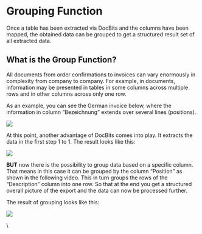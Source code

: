 # Grouping Function

Once a table has been extracted via DocBits and the columns have been mapped, the obtained data can be grouped to get a structured result set of all extracted data.

## What is the Group Function?

All documents from order confirmations to invoices can vary enormously in complexity from company to company. For example, in documents, information may be presented in tables in some columns across multiple rows and in other columns across only one row.

As an example, you can see the German invoice below, where the information in column “Bezeichnung” extends over several lines (positions).

![](https://lh7-us.googleusercontent.com/Vino2M4Esor3IRHGqBd5Brx7_lKPIwEOlRYBHzMXw4WoacFNW39hbWuwoUNGocubx4Bh9_BvUBqZSWA4U_NmU8FBw4Q1_AiTASgMx-2MLKvsHLJY057oqyks0fQ5b7mI577JTX5rBKdEG90O9F5TcoU)

At this point, another advantage of DocBits comes into play. It extracts the data in the first step 1 to 1. The result looks like this:

![](https://lh7-us.googleusercontent.com/UX5OdkW59HPVROnNzSeZbDw4NYTPbfayDLIXBQi0pwHzUEJ1B5t7I9uKBNc0dmOB3Cile8Xv6AdgVXuUd0aMbQFGWagBCEetw8P-N4zgG_cGTjWHhpDtGQZg27UZKdCDJ5FeEDJgFAYtTB8kZrMSdho)

**BUT** now there is the possibility to group data based on a specific column. That means in this case it can be grouped by the column “Position” as shown in the following video. This in turn groups the rows of the “Description” column into one row. So that at the end you get a structured overall picture of the export and the data can now be processed further.

The result of grouping looks like this:

![](https://lh7-us.googleusercontent.com/PxA6h2udUuYd1YmHV97t-bzfZzipFpdA5t8gjpGXWx9sA-I4tW3tYwD28icv88UEmitz0EAaWuGkU5ZwqAjcQnoOkmg9u1AcBJW3nITU6eFa0foHB-AQPb0qv0AWaaEwM6WvwaEcAODEUzKtvRZOMN0)

\\

